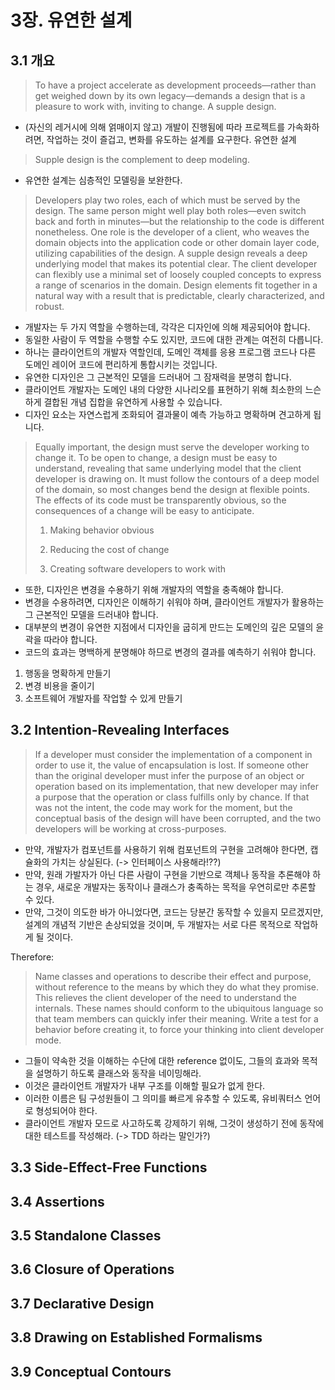 # 3장. 유연한 설계
## 3.1 개요
> To have a project accelerate as development proceeds—rather than get weighed down by its own legacy—demands a design that is a pleasure to work with, inviting to change. A supple design.

- (자신의 레거시에 의해 얽매이지 않고) 개발이 진행됨에 따라 프로젝트를 가속화하려면, 작업하는 것이 즐겁고, 변화를 유도하는 설계를 요구한다. 유연한 설계


> Supple design is the complement to deep modeling.

- 유연한 설계는 심층적인 모델링을 보완한다. 


> Developers play two roles, each of which must be served by the design. The same person might well play both roles—even switch back and forth in minutes—but the relationship to the code is different nonetheless. One role is the developer of a client, who weaves the domain objects into the application code or other domain layer code, utilizing capabilities of the design. A supple design reveals a deep underlying model that makes its potential clear. The client developer can flexibly use a minimal set of loosely coupled concepts to express a range of scenarios in the domain. Design elements fit together in a natural way with a result that is predictable, clearly characterized, and robust.

- 개발자는 두 가지 역할을 수행하는데, 각각은 디자인에 의해 제공되어야 합니다.
- 동일한 사람이 두 역할을 수행할 수도 있지만, 코드에 대한 관계는 여전히 다릅니다.
- 하나는 클라이언트의 개발자 역할인데, 도메인 객체를 응용 프로그램 코드나 다른 도메인 레이어 코드에 편리하게 통합시키는 것입니다.
- 유연한 디자인은 그 근본적인 모델을 드러내어 그 잠재력을 분명히 합니다.
- 클라이언트 개발자는 도메인 내의 다양한 시나리오를 표현하기 위해 최소한의 느슨하게 결합된 개념 집합을 유연하게 사용할 수 있습니다.
- 디자인 요소는 자연스럽게 조화되어 결과물이 예측 가능하고 명확하며 견고하게 됩니다.


> Equally important, the design must serve the developer working to change it. To be open to change, a design must be easy to understand, revealing that same underlying model that the client developer is drawing on. It must follow the contours of a deep model of the domain, so most changes bend the design at flexible points. The effects of its code must be transparently obvious, so the consequences of a change will be easy to anticipate.
>
> 1. Making behavior obvious
>
> 2. Reducing the cost of change
>
> 3. Creating software developers to work with

- 또한, 디자인은 변경을 수용하기 위해 개발자의 역할을 충족해야 합니다.
- 변경을 수용하려면, 디자인은 이해하기 쉬워야 하며, 클라이언트 개발자가 활용하는 그 근본적인 모델을 드러내야 합니다.
- 대부분의 변경이 유연한 지점에서 디자인을 굽히게 만드는 도메인의 깊은 모델의 윤곽을 따라야 합니다.
- 코드의 효과는 명백하게 분명해야 하므로 변경의 결과를 예측하기 쉬워야 합니다.
1. 행동을 명확하게 만들기
2. 변경 비용을 줄이기
3. 소프트웨어 개발자를 작업할 수 있게 만들기


## 3.2 Intention-Revealing Interfaces
> If a developer must consider the implementation of a component in order to use it, the value of encapsulation is lost. If someone other than the original developer must infer the purpose of an object or operation based on its implementation, that new developer may infer a purpose that the operation or class fulfills only by chance. If that was not the intent, the code may work for the moment, but the conceptual basis of the design will have been corrupted, and the two developers will be working at cross-purposes.

- 만약, 개발자가 컴포넌트를 사용하기 위해 컴포넌트의 구현을 고려해야 한다면, 캡슐화의 가치는 상실된다. (-> 인터페이스 사용해라!??)
- 만약, 원래 가발자가 아닌 다른 사람이 구현을 기반으로 객체나 동작을 추론해야 하는 경우, 새로운 개발자는 동작이나 클래스가 충족하는 목적을 우연히로만 추론할 수 있다.
- 만약, 그것이 의도한 바가 아니었다면, 코드는 당분간 동작할 수 있을지 모르겠지만, 설계의 개념적 기반은 손상되었을 것이며, 두 개발자는 서로 다른 목적으로 작업하게 될 것이다.

Therefore:


> Name classes and operations to describe their effect and purpose, without reference to the means by which they do what they promise. This relieves the client developer of the need to understand the internals. These names should conform to the ubiquitous language so that team members can quickly infer their meaning. Write a test for a behavior before creating it, to force your thinking into client developer mode.

- 그들이 약속한 것을 이해하는 수단에 대한 reference 없이도, 그들의 효과와 목적을 설명하기 하도록 클래스와 동작을 네이밍해라. 
- 이것은 클라이언트 개발자가 내부 구조를 이해할 필요가 없게 한다.
- 이러한 이름은 팀 구성원들이 그 의미를 빠르게 유추할 수 있도록, 유비쿼터스 언어로 형성되어야 한다.
- 클라이언트 개발자 모드로 사고하도록 강제하기 위해, 그것이 생성하기 전에 동작에 대한 테스트를 작성해라. (-> TDD 하라는 말인가?)




## 3.3 Side-Effect-Free Functions
## 3.4 Assertions
## 3.5 Standalone Classes
## 3.6 Closure of Operations
## 3.7 Declarative Design
## 3.8 Drawing on Established Formalisms
## 3.9 Conceptual Contours
